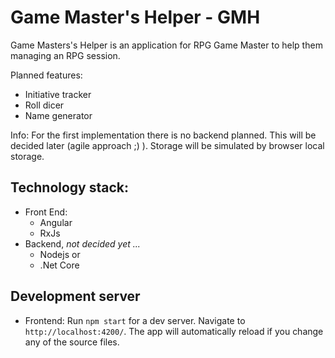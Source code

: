 # Game Master's Helper - GMH

Game Masters's Helper is an application for RPG Game Master to help them managing an RPG session.

Planned features:
 - Initiative tracker
 - Roll dicer
 - Name generator

Info: For the first implementation there is no backend planned. This will be decided later (agile approach ;) ). Storage will be simulated by browser local storage.
## Technology stack:
- Front End:  
    - Angular
    - RxJs
- Backend, <i>not decided yet ...</i>
    - Nodejs or
    - .Net Core


## Development server

- Frontend: Run `npm start` for a dev server. Navigate to `http://localhost:4200/`. The app will automatically reload if you change any of the source files.
